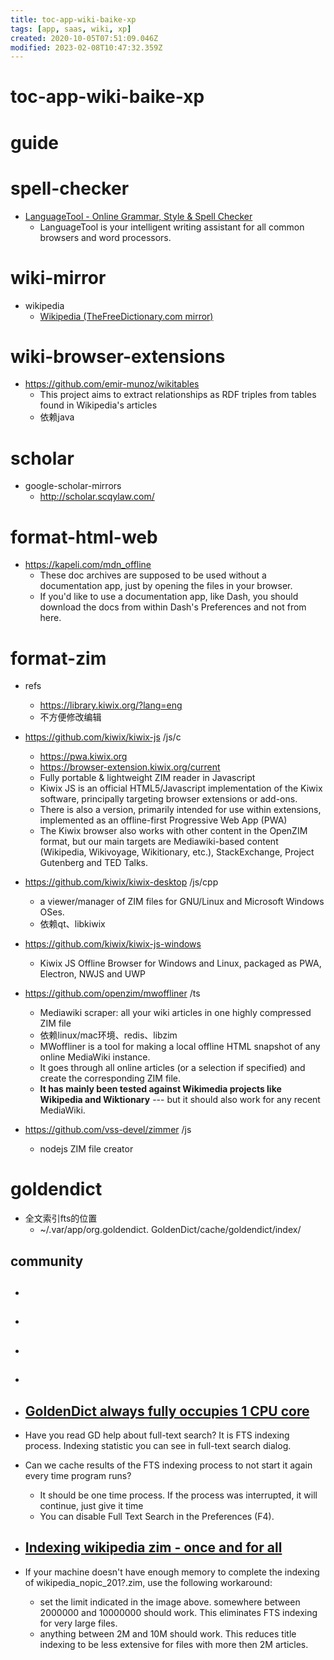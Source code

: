 ```yaml
---
title: toc-app-wiki-baike-xp
tags: [app, saas, wiki, xp]
created: 2020-10-05T07:51:09.046Z
modified: 2023-02-08T10:47:32.359Z
---
```


# toc-app-wiki-baike-xp

# guide

# spell-checker
- [LanguageTool - Online Grammar, Style & Spell Checker](https://languagetool.org/)
  - LanguageTool is your intelligent writing assistant for all common browsers and word processors. 
# wiki-mirror
- wikipedia
  - [Wikipedia (TheFreeDictionary.com mirror)](https://encyclopedia.thefreedictionary.com/)
# wiki-browser-extensions
- https://github.com/emir-munoz/wikitables
  - This project aims to extract relationships as RDF triples from tables found in Wikipedia's articles
  - 依赖java
# scholar
- google-scholar-mirrors
  - http://scholar.scqylaw.com/
# format-html-web
- https://kapeli.com/mdn_offline
  - These doc archives are supposed to be used without a documentation app, just by opening the files in your browser. 
  - If you'd like to use a documentation app, like Dash, you should download the docs from within Dash's Preferences and not from here.
# format-zim
- refs
  - https://library.kiwix.org/?lang=eng
  - 不方便修改编辑

- https://github.com/kiwix/kiwix-js /js/c
  - https://pwa.kiwix.org
  - https://browser-extension.kiwix.org/current
  - Fully portable & lightweight ZIM reader in Javascript
  - Kiwix JS is an official HTML5/Javascript implementation of the Kiwix software, principally targeting browser extensions or add-ons.
  - There is also a version, primarily intended for use within extensions, implemented as an offline-first Progressive Web App (PWA)
  - The Kiwix browser also works with other content in the OpenZIM format, but our main targets are Mediawiki-based content (Wikipedia, Wikivoyage, Wikitionary, etc.), StackExchange, Project Gutenberg and TED Talks.
- https://github.com/kiwix/kiwix-desktop /js/cpp
  - a viewer/manager of ZIM files for GNU/Linux and Microsoft Windows OSes.
  - 依赖qt、libkiwix
- https://github.com/kiwix/kiwix-js-windows
  - Kiwix JS Offline Browser for Windows and Linux, packaged as PWA, Electron, NWJS and UWP

- https://github.com/openzim/mwoffliner /ts
  - Mediawiki scraper: all your wiki articles in one highly compressed ZIM file
  - 依赖linux/mac环境、redis、libzim
  - MWoffliner is a tool for making a local offline HTML snapshot of any online MediaWiki instance.
  - It goes through all online articles (or a selection if specified) and create the corresponding ZIM file. 
  - **It has mainly been tested against Wikimedia projects like Wikipedia and Wiktionary** --- but it should also work for any recent MediaWiki.

- https://github.com/vss-devel/zimmer /js
  - nodejs ZIM file creator
# goldendict
- 全文索引fts的位置
  - ~/.var/app/org.goldendict. GoldenDict/cache/goldendict/index/

## community

- ## 

- ## 

- ## 

- ## 

- ## [GoldenDict always fully occupies 1 CPU core](https://github.com/goldendict/goldendict/issues/640)
- Have you read GD help about full-text search? It is FTS indexing process. Indexing statistic you can see in full-text search dialog.

- Can we cache results of the FTS indexing process to not start it again every time program runs?
  - It should be one time process. If the process was interrupted, it will continue, just give it time
  - You can disable Full Text Search in the Preferences (F4).

- ## [Indexing wikipedia zim - once and for all](https://github.com/goldendict/goldendict/issues/914)
- If your machine doesn't have enough memory to complete the indexing of wikipedia_nopic_201?.zim, use the following workaround:
  - set the limit indicated in the image above. somewhere between 2000000 and 10000000 should work. This eliminates FTS indexing for very large files.
  - anything between 2M and 10M should work. This reduces title indexing to be less extensive for files with more then 2M articles.
